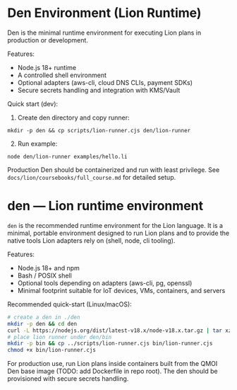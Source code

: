 # Den Environment (Lion Runtime)

Den is the minimal runtime environment for executing Lion plans in production or development.

Features:
- Node.js 18+ runtime
- A controlled shell environment
- Optional adapters (aws-cli, cloud DNS CLIs, payment SDKs)
- Secure secrets handling and integration with KMS/Vault

Quick start (dev):

1. Create den directory and copy runner:

```
mkdir -p den && cp scripts/lion-runner.cjs den/lion-runner
```

2. Run example:

```
node den/lion-runner examples/hello.li
```

Production Den should be containerized and run with least privilege. See `docs/lion/coursebooks/full_course.md` for detailed setup.
# den — Lion runtime environment

`den` is the recommended runtime environment for the Lion language. It is a minimal, portable environment designed to run Lion plans and to provide the native tools Lion adapters rely on (shell, node, cli tooling).

Features:
- Node.js 18+ and npm
- Bash / POSIX shell
- Optional tools depending on adapters (aws-cli, pg, openssl)
- Minimal footprint suitable for IoT devices, VMs, containers, and servers

Recommended quick-start (Linux/macOS):

```sh
# create a den in ./den
mkdir -p den && cd den
curl -L https://nodejs.org/dist/latest-v18.x/node-v18.x.tar.gz | tar xz -C .
# place lion runner under den/bin
mkdir -p bin && cp ../scripts/lion-runner.cjs bin/lion-runner.cjs
chmod +x bin/lion-runner.cjs
```

For production use, run Lion plans inside containers built from the QMOI Den base image (TODO: add Dockerfile in repo root). The den should be provisioned with secure secrets handling.
